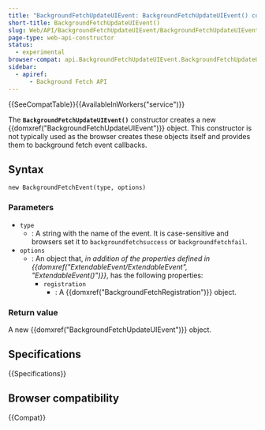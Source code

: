 ```yaml
---
title: "BackgroundFetchUpdateUIEvent: BackgroundFetchUpdateUIEvent() constructor"
short-title: BackgroundFetchUpdateUIEvent()
slug: Web/API/BackgroundFetchUpdateUIEvent/BackgroundFetchUpdateUIEvent
page-type: web-api-constructor
status:
  - experimental
browser-compat: api.BackgroundFetchUpdateUIEvent.BackgroundFetchUpdateUIEvent
sidebar:
  - apiref:
      - Background Fetch API
---
```


{{SeeCompatTable}}{{AvailableInWorkers("service")}}

The **`BackgroundFetchUpdateUIEvent()`** constructor creates a new {{domxref("BackgroundFetchUpdateUIEvent")}} object. This constructor is not typically used as the browser creates these objects itself and provides them to background fetch event callbacks.

## Syntax

```js-nolint
new BackgroundFetchEvent(type, options)
```

### Parameters

- `type`
  - : A string with the name of the event.
    It is case-sensitive and browsers set it to `backgroundfetchsuccess` or `backgroundfetchfail`.
- `options`
  - : An object that, _in addition of the properties defined in {{domxref("ExtendableEvent/ExtendableEvent", "ExtendableEvent()")}}_, has the following properties:
    - `registration`
      - : A {{domxref("BackgroundFetchRegistration")}} object.

### Return value

A new {{domxref("BackgroundFetchUpdateUIEvent")}} object.

## Specifications

{{Specifications}}

## Browser compatibility

{{Compat}}
